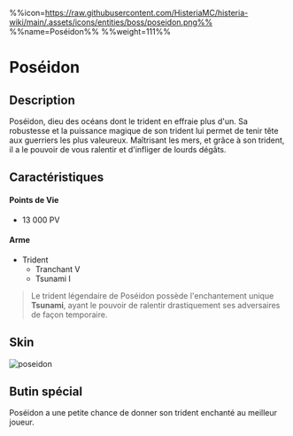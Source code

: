 %%icon=https://raw.githubusercontent.com/HisteriaMC/histeria-wiki/main/.assets/icons/entities/boss/poseidon.png%%
%%name=Poséidon%%
%%weight=111%%
# Poséidon

## Description 
Poséidon, dieu des océans dont le trident en effraie plus d'un. Sa robustesse et la puissance magique de son trident lui permet de tenir tête aux guerriers les plus valeureux. Maîtrisant les mers, et grâce à son trident, il a le pouvoir de vous ralentir et d'infliger de lourds dégâts.

## Caractéristiques

#### __Points de Vie__
+ 13 000 PV

#### __Arme__
+ Trident 
  - Tranchant V
  - Tsunami I

> Le trident légendaire de Poséidon possède l'enchantement unique __Tsunami__, ayant le pouvoir de ralentir drastiquement ses adversaires de façon temporaire.

## Skin
![poseidon](https://raw.githubusercontent.com/HisteriaMC/histeria-wiki/main/.assets/entities/boss/poseidon.png)

## Butin spécial

Poséidon a une petite chance de donner son trident enchanté au meilleur joueur.
